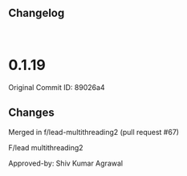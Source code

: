## Changelog

<br/>

# 0.1.19

Original Commit ID: 89026a4

## Changes
Merged in f&#x2F;lead-multithreading2 (pull request #67)

F&#x2F;lead multithreading2

Approved-by: Shiv Kumar Agrawal
